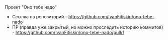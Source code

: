 Проект "Оно тебе надо"

- Ссылка на репозиторий - https://github.com/IvanFitiskin/ono-tebe-nado
- ПР (правда уже закрытый, но можно проследить историю коммитов) - https://github.com/IvanFitiskin/ono-tebe-nado/pull/1
